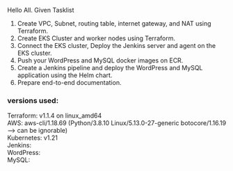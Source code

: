 Hello All.
Given Tasklist
1. Create VPC, Subnet, routing table, internet gateway, and NAT using Terraform. 
2. Create EKS Cluster and worker nodes using Terraform. 
3. Connect the EKS cluster, Deploy the Jenkins server and agent on the EKS cluster. 
4. Push your WordPress and MySQL docker images on ECR. 
5. Create a Jenkins pipeline and deploy the WordPress and MySQL application using the Helm chart. 
6. Prepare end-to-end documentation.

### versions used: 
Terraform: v1.1.4 on linux_amd64  
AWS: aws-cli/1.18.69 (Python/3.8.10 Linux/5.13.0-27-generic botocore/1.16.19  --> can be ignorable)  
Kubernetes: v1.21  
Jenkins:  
WordPress:  
MySQL:  
